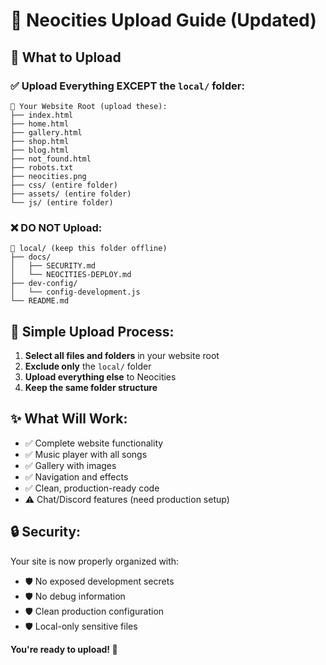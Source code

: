 # 🚀 Neocities Upload Guide (Updated)

## 📁 What to Upload

### ✅ **Upload Everything EXCEPT the `local/` folder:**

```
📁 Your Website Root (upload these):
├── index.html
├── home.html
├── gallery.html  
├── shop.html
├── blog.html
├── not_found.html
├── robots.txt
├── neocities.png
├── css/ (entire folder)
├── assets/ (entire folder)
└── js/ (entire folder)
```

### ❌ **DO NOT Upload:**
```
📁 local/ (keep this folder offline)
├── docs/
│   ├── SECURITY.md
│   └── NEOCITIES-DEPLOY.md
├── dev-config/
│   └── config-development.js
└── README.md
```

## 🎯 **Simple Upload Process:**

1. **Select all files and folders** in your website root
2. **Exclude only** the `local/` folder 
3. **Upload everything else** to Neocities
4. **Keep the same folder structure**

## ✨ **What Will Work:**

- ✅ Complete website functionality
- ✅ Music player with all songs
- ✅ Gallery with images
- ✅ Navigation and effects
- ✅ Clean, production-ready code
- ⚠️ Chat/Discord features (need production setup)

## 🔒 **Security:**

Your site is now properly organized with:
- 🛡️ No exposed development secrets
- 🛡️ No debug information
- 🛡️ Clean production configuration
- 🛡️ Local-only sensitive files

**You're ready to upload! 🎉**
